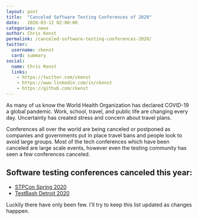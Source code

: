 ```yaml
---
layout: post
title:  "Canceled Software Testing Conferences of 2020"
date:   2020-03-12 02:00:00
categories: news
author: Chris Kenst
permalink: /canceled-software-testing-conferences-2020/
twitter:
  username: ckenst
  card: summary
social:
  name: Chris Kenst
  links:
    - https://twitter.com/ckenst
    - https://www.linkedin.com/in/ckenst
    - https://github.com/ckenst
---
```


As many of us know the World Health Organization has declared COVID-19 a global pandemic. Work, school, travel, and public life are changing every day. Uncertainty has created stress and concern about travel plans. 

Conferences all over the world are being canceled or postponed as companies and governments put in place travel bans and people look to avoid large groups. Most of the tech conferences which have been canceled are large scale events, however even the testing community has seen a few conferences canceled. 

## Software testing conferences canceled this year:

- [STPCon Spring 2020](https://www.stpcon.com/pricing-spring-2020/?utm_source=testingconferences)
- [TestBash Detroit 2020](https://ti.to/mot/testbash-detroit-2020?source=testingconferences)


Luckily there have only been few. I'll try to keep this list updated as changes happpen. 
